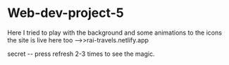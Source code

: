 # Web-dev-project-5
Here I tried to play with the background and some animations to the icons 
the site is live here too -->>rai-travels.netlify.app


secret -- press refresh 2-3 times to see the magic.
